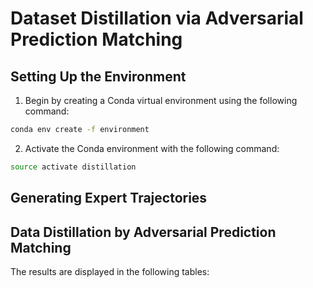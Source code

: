 # Dataset Distillation via Adversarial Prediction Matching

## Setting Up the Environment

1. Begin by creating a Conda virtual environment using the following command:
```bash
conda env create -f environment
```
2. Activate the Conda environment with the following command:
```bash
source activate distillation
```

## Generating Expert Trajectories

## Data Distillation by Adversarial Prediction Matching

The results are displayed in the following tables:
